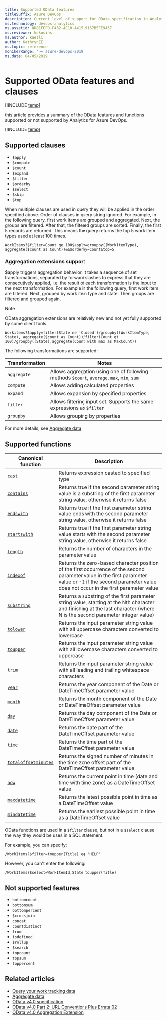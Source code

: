 ```yaml
---
title: Supported OData features   
titleSuffix: Azure DevOps 
description: Current level of support for OData specification in Analytics
ms.technology: devops-analytics
ms.assetid: 8D81FEFD-F432-4E10-A415-9167B5FE9A57 
ms.reviewer: kokosins
ms.author: kaelli
author: KathrynEE
ms.topic: reference
monikerRange: '>= azure-devops-2019'
ms.date: 04/05/2019
---
```


# Supported OData features and clauses

[!INCLUDE [temp](../includes/version-azure-devops.md)]

this article provides a summary of the OData features and functions supported or not supported by Analytics for Azure DevOps.

[!INCLUDE [temp](../includes/analytics-preview.md)]

<a id="clauses" />

## Supported clauses

- `$apply`
- `$compute`
- `$count`
- `$expand`
- `$filter`
- `$orderby`
- `$select`
- `$skip`
- `$top`

When multiple clauses are used in query they will be applied in the order specified above. Order of clauses in query string ignored. For example, in the following query, first work items are grouped and aggregated. Next, the groups are filtered. After that, the filtered groups are sorted. Finally, the first 5 records are returned. This means the query returns the top 5 work item types used at least 100 times.

```
WorkItems?$filter=Count ge 100$apply=groupby((WorkItemType), aggregate($count as Count))&&$orderby=Count&top=5
```

<a id="aggregation-extensions" />

### Aggregation extensions support

\$apply triggers aggregation behavior. It takes a sequence of set transformations, separated by forward slashes to express that they are consecutively applied, i.e. the result of each transformation is the input to the next transformation. For example in the following query, first work item are filtered. Next, grouped by work item type and state. Then groups are filtered and grouped again.

> [!NOTE]  
> OData aggregation extensions are relatively new and not yet fully supported by some client tools.

```
Workitems?$apply=filter(State ne 'Closed')/groupby((WorkItemType, State), aggregate($count as Count))/filter(Count gt 100)/groupby((State),aggregate(Count with max as MaxCount))
```

The following transformations are supported:

| Transformation | Notes                                                                                      |
| -------------- | ------------------------------------------------------------------------------------------ |
| `aggregate`    | Allows aggregation using one of following methods `$count`, `average`, `max`, `min`, `sum` |
| `compute`      | Allows adding calculated properties                                                        |
| `expand`       | Allows expansion by specified properties                                                   |
| `filter`       | Allows filtering input set. Supports the same expressions as `$filter`                     |
| `groupby`      | Allows grouping by properties                                                              |

For more details, see [Aggregate data](aggregated-data-analytics.md)

<a id="supported-functions"></a>

## Supported functions

| Canonical function                                                                                                                                                                       | Description                                                                                                                                                                                                  |
| ---------------------------------------------------------------------------------------------------------------------------------------------------------------------------------------- | ------------------------------------------------------------------------------------------------------------------------------------------------------------------------------------------------------------ |
| [`cast`](https://docs.oasis-open.org/odata/odata/v4.0/errata03/os/complete/part2-url-conventions/odata-v4.0-errata03-os-part2-url-conventions-complete.html#_Toc371341801)               | Returns expression casted to specified type                                                                                                                                                                  |
| [`contains`](https://docs.oasis-open.org/odata/odata/v4.0/errata03/os/complete/part2-url-conventions/odata-v4.0-errata03-os-part2-url-conventions-complete.html#_Toc444868695)           | Returns true if the second parameter string value is a substring of the first parameter string value, otherwise it returns false                                                                             |
| [`endswith`](https://docs.oasis-open.org/odata/odata/v4.0/errata03/os/complete/part2-url-conventions/odata-v4.0-errata03-os-part2-url-conventions-complete.html#_Toc371341774)           | Returns true if the first parameter string value ends with the second parameter string value, otherwise it returns false                                                                                     |
| [`startswith`](https://docs.oasis-open.org/odata/odata/v4.0/errata03/os/complete/part2-url-conventions/odata-v4.0-errata03-os-part2-url-conventions-complete.html#_Toc444868699)         | Returns true if the first parameter string value starts with the second parameter string value, otherwise it returns false                                                                                   |
| [`length`](https://docs.oasis-open.org/odata/odata/v4.0/errata03/os/complete/part2-url-conventions/odata-v4.0-errata03-os-part2-url-conventions-complete.html#_Toc444868698)             | Returns the number of characters in the parameter value                                                                                                                                                      |
| [`indexof`](https://docs.oasis-open.org/odata/odata/v4.0/errata03/os/complete/part2-url-conventions/odata-v4.0-errata03-os-part2-url-conventions-complete.html#_Toc371341774)            | Returns the zero-based character position of the first occurrence of the second parameter value in the first parameter value or -1 if the second parameter value does not occur in the first parameter value |
| [`substring`](https://docs.oasis-open.org/odata/odata/v4.0/errata03/os/complete/part2-url-conventions/odata-v4.0-errata03-os-part2-url-conventions-complete.html#_Toc371341777)          | Returns a substring of the first parameter string value, starting at the Nth character and finishing at the last character (where N is the second parameter integer value)                                   |
| [`tolower`](https://docs.oasis-open.org/odata/odata/v4.0/errata03/os/complete/part2-url-conventions/odata-v4.0-errata03-os-part2-url-conventions-complete.html#_Toc371341779)            | Returns the input parameter string value with all uppercase characters converted to lowercase                                                                                                                |
| [`toupper`](https://docs.oasis-open.org/odata/odata/v4.0/errata03/os/complete/part2-url-conventions/odata-v4.0-errata03-os-part2-url-conventions-complete.html#_Toc371341780)            | Returns the input parameter string value with all lowercase characters converted to uppercase                                                                                                                |
| [`trim`](https://docs.oasis-open.org/odata/odata/v4.0/errata03/os/complete/part2-url-conventions/odata-v4.0-errata03-os-part2-url-conventions-complete.html#_Toc371341781)               | Returns the input parameter string value with all leading and trailing whitespace characters                                                                                                                 |
| [`year`](https://docs.oasis-open.org/odata/odata/v4.0/errata03/os/complete/part2-url-conventions/odata-v4.0-errata03-os-part2-url-conventions-complete.html#_Toc444868718)               | Returns the year component of the Date or DateTimeOffset parameter value                                                                                                                                     |
| [`month`](https://docs.oasis-open.org/odata/odata/v4.0/errata03/os/complete/part2-url-conventions/odata-v4.0-errata03-os-part2-url-conventions-complete.html#_Toc371341784)              | Returns the month component of the Date or DateTimeOffset parameter value                                                                                                                                    |
| [`day`](https://docs.oasis-open.org/odata/odata/v4.0/errata03/os/complete/part2-url-conventions/odata-v4.0-errata03-os-part2-url-conventions-complete.html#_Toc444868706)                | Returns the day component of the Date or DateTimeOffset parameter value                                                                                                                                      |
| [`date`](https://docs.oasis-open.org/odata/odata/v4.0/errata03/os/complete/part2-url-conventions/odata-v4.0-errata03-os-part2-url-conventions-complete.html#_Toc371341790)               | Returns the date part of the DateTimeOffset parameter value                                                                                                                                                  |
| [`time`](https://docs.oasis-open.org/odata/odata/v4.0/errata03/os/complete/part2-url-conventions/odata-v4.0-errata03-os-part2-url-conventions-complete.html#_Toc444868715)               | Returns the time part of the DateTimeOffset parameter value                                                                                                                                                  |
| [`totaloffsetminutes`](https://docs.oasis-open.org/odata/odata/v4.0/errata03/os/complete/part2-url-conventions/odata-v4.0-errata03-os-part2-url-conventions-complete.html#_Toc444868716) | Returns the signed number of minutes in the time zone offset part of the DateTimeOffset parameter value                                                                                                      |
| [`now`](https://docs.oasis-open.org/odata/odata/v4.0/errata03/os/complete/part2-url-conventions/odata-v4.0-errata03-os-part2-url-conventions-complete.html#_Toc444868713)                | Returns the current point in time (date and time with time zone) as a DateTimeOffset value                                                                                                                   |
| [`maxdatetime`](https://docs.oasis-open.org/odata/odata/v4.0/errata03/os/complete/part2-url-conventions/odata-v4.0-errata03-os-part2-url-conventions-complete.html#_Toc444868709)        | Returns the latest possible point in time as a DateTimeOffset value                                                                                                                                          |
| [`mindatetime`](https://docs.oasis-open.org/odata/odata/v4.0/errata03/os/complete/part2-url-conventions/odata-v4.0-errata03-os-part2-url-conventions-complete.html#_Toc371341795)        | Returns the earliest possible point in time as a DateTimeOffset value                                                                                                                                        |

OData functions are used in a `$filter` clause, but not in a `$select` clause the way they would be uses in a SQL statement.

For example, you can specify:

```
/WorkItems?$filter=toupper(Title) eq 'HELP'
```

However, you can't enter the following:

```
/WorkItems?$select=WorkItemId,State,toupper(Title)
```

<a id="unsupported" />

## Not supported features

- `bottomcount`
- `bottomsum`
- `bottompercent`
- `$crossjoin`
- `concat`
- `countdistinct`
- `from`
- `isdefined`
- `$rollup`
- `$search`
- `topcount`
- `topsum`
- `toppercent`

## Related articles

- [Query your work tracking data](wit-analytics.md)
- [Aggregate data](aggregated-data-analytics.md)
- [OData v4.0 specification](https://www.odata.org/documentation/)
- [OData v4.0 Part 2: URL Conventions Plus Errata 02](https://docs.oasis-open.org/odata/odata/v4.0/errata02/os/complete/part2-url-conventions/odata-v4.0-errata02-os-part2-url-conventions-complete.html)
- [OData v4.0 Aggregation Extension](https://docs.oasis-open.org/odata/odata-data-aggregation-ext/v4.0/odata-data-aggregation-ext-v4.0.html)
